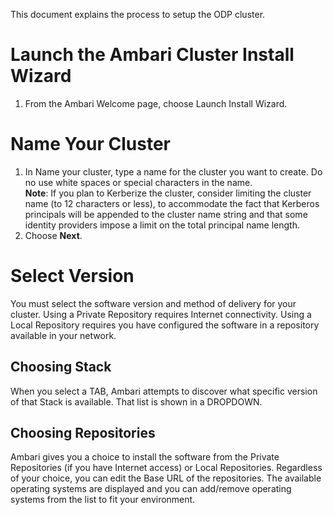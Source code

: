 This document explains the process to setup the ODP cluster. 

# Launch the Ambari Cluster Install Wizard

1. From the Ambari Welcome page, choose Launch Install Wizard.




# Name Your Cluster

1. In Name your cluster, type a name for the cluster you want to create.
Do no use white spaces or special characters in the name.\
**Note**: If you plan to Kerberize the cluster, consider limiting the cluster name (to 12 characters or less), to accommodate the fact that Kerberos principals will be appended to the cluster name string and that some identity providers impose a limit on the total principal name length.
2. Choose **Next**.

# Select Version

You must select the software version and method of delivery for your cluster. Using a Private Repository requires Internet connectivity. Using a Local Repository requires you have configured the software in a repository available in your network.
## Choosing Stack
When you select a TAB, Ambari attempts to discover what specific version of that Stack is available. That list is shown in a DROPDOWN.



## Choosing Repositories
Ambari gives you a choice to install the software from the Private Repositories (if you have Internet access) or Local Repositories. Regardless of your choice, you can edit the Base URL of the repositories. The available operating systems are displayed and you can add/remove operating systems from the list to fit your environment.